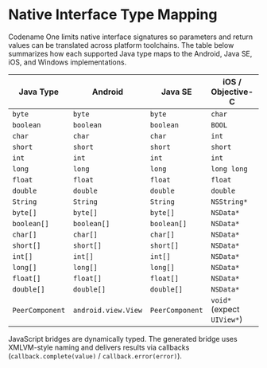 # Native Interface Type Mapping

Codename One limits native interface signatures so parameters and return values can be translated across platform toolchains. The table below summarizes how each supported Java type maps to the Android, Java SE, iOS, and Windows implementations.

| Java Type       | Android             | Java SE              | iOS / Objective-C        | Windows (C#)     |
|-----------------|---------------------|----------------------|--------------------------|------------------|
| `byte`          | `byte`              | `byte`               | `char`                   | `sbyte`          |
| `boolean`       | `boolean`           | `boolean`            | `BOOL`                   | `bool`           |
| `char`          | `char`              | `char`               | `int`                    | `char`           |
| `short`         | `short`             | `short`              | `short`                  | `short`          |
| `int`           | `int`               | `int`                | `int`                    | `int`            |
| `long`          | `long`              | `long`               | `long long`              | `long`           |
| `float`         | `float`             | `float`              | `float`                  | `float`          |
| `double`        | `double`            | `double`             | `double`                 | `double`         |
| `String`        | `String`            | `String`             | `NSString*`              | `string`         |
| `byte[]`        | `byte[]`            | `byte[]`             | `NSData*`                | `sbyte[]`        |
| `boolean[]`     | `boolean[]`         | `boolean[]`          | `NSData*`                | `bool[]`         |
| `char[]`        | `char[]`            | `char[]`             | `NSData*`                | `char[]`         |
| `short[]`       | `short[]`           | `short[]`            | `NSData*`                | `short[]`        |
| `int[]`         | `int[]`             | `int[]`              | `NSData*`                | `int[]`          |
| `long[]`        | `long[]`            | `long[]`             | `NSData*`                | `long[]`         |
| `float[]`       | `float[]`           | `float[]`            | `NSData*`                | `float[]`        |
| `double[]`      | `double[]`          | `double[]`           | `NSData*`                | `double[]`       |
| `PeerComponent` | `android.view.View` | `PeerComponent`      | `void*` (expect `UIView*`) | `FrameworkElement` |

JavaScript bridges are dynamically typed. The generated bridge uses XMLVM-style naming and delivers results via callbacks (`callback.complete(value)` / `callback.error(error)`).

